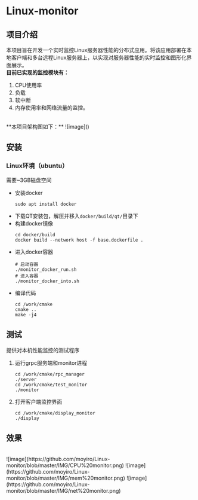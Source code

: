 # Linux-monitor
## 项目介绍
本项目旨在开发一个实时监控Linux服务器性能的分布式应用。将该应用部署在本地客户端和多台远程Linux服务器上，以实现对服务器性能的实时监控和图形化界面展示。
<br />
**目前已实现的监控模块有：**
1. CPU使用率
2. 负载
3. 软中断
4. 内存使用率和网络流量的监控。
<br />
**本项目架构图如下：**
![image]()

## 安装
### Linux环境（ubuntu） <br />
需要~3GB磁盘空间
* 安装docker
    ```shell
    sudo apt install docker
* 下载QT安装包，解压并移入`docker/build/qt/`目录下
* 构建docker镜像
    ```shell
    cd docker/build
    docker build --network host -f base.dockerfile .
* 进入docker容器
     ```shell
     # 启动容器
     ./monitor_docker_run.sh
     # 进入容器
     ./monitor_docker_into.sh
 * 编译代码
      ```shell
      cd /work/cmake
      cmake ..
      make -j4
## 测试
提供对本机性能监控的测试程序
1. 运行grpc服务端和monitor进程
   ```shell
   cd /work/cmake/rpc_manager
   ./server
   cd /work/cmake/test_monitor
   ./monitor
2. 打开客户端监控界面
   ``` shell
   cd /work/cmake/display_monitor
   ./display
## 效果
<br />
![image](https://github.com/moyiro/Linux-monitor/blob/master/IMG/CPU%20monitor.png)
![image](https://github.com/moyiro/Linux-monitor/blob/master/IMG/mem%20monitor.png)
![image](https://github.com/moyiro/Linux-monitor/blob/master/IMG/net%20monitor.png)
